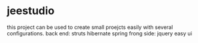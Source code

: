 # jeestudio
this project can be used to create small proejcts easily with several configurations.
back end: struts hibernate spring
frong side: jquery easy ui

